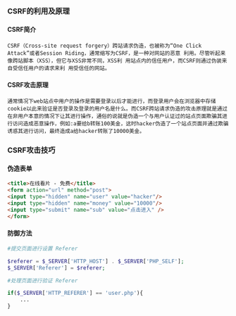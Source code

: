 ### CSRF的利用及原理

#### CSRF简介
	CSRF（Cross-site request forgery）跨站请求伪造，也被称为“One Click Attack”或者Session Riding，通常缩写为CSRF，是一种对网站的恶意 利用。尽管听起来像跨站脚本（XSS），但它与XSS非常不同，XSS利 用站点内的信任用户，而CSRF则通过伪装来自受信任用户的请求来利 用受信任的网站。

#### CSRF攻击原理
	通常情况下web站点中用户的操作是需要登录以后才能进行，而登录用户会在浏览器中存储cookie以此来验证是否登录及登录的用户名是什么。而CSRF跨站请求伪造的攻击原理就是通过在非用户本意的情况下让其进行操作，通俗的说就是伪造一个与用户认证过的站点页面欺骗其进行访问造成恶意操作，例如:a要给b转账100美金，这时hacker伪造了一个站点页面并通过欺骗诱惑其进行访问，最终造成a给hacker转账了10000美金。

### CSRF攻击技巧

#### 伪造表单

```html
<title>在线看片 - 免费</title>
<form action="url" method="post">
<input type="hidden" name="user" value="hacker"/>
<input type="hidden" name="money" value="10000"/>
<input type="submit" name="sub" value="点击进入" />
</form>
```

#### 防御方法

```php
#提交页面进行设置 Referer

$referer = $_SERVER['HTTP_HOST'] . $_SERVER['PHP_SELF'];
$_SERVER['Referer'] = $referer;

#处理页面进行验证 Referer

if($_SERVER['HTTP_REFERER'] == 'user.php'){
    ...
}
```